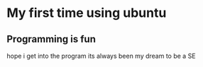 # My first time using ubuntu
## Programming is fun
 hope i get into the program its always been my dream to be a SE
